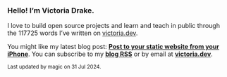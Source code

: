 ### Hello! I’m Victoria Drake.

I love to build open source projects and learn and teach in public through the 117725 words I’ve written on [victoria.dev](https://victoria.dev).

You might like my latest blog post: **[Post to your static website from your iPhone](https://victoria.dev/blog/post-to-your-static-website-from-your-iphone/)**. You can subscribe to my [**blog RSS**](https://victoria.dev/index.xml) or by email at [**victoria.dev**](https://victoria.dev).

<sub>Last updated by magic on 31 Jul 2024.</sub>
